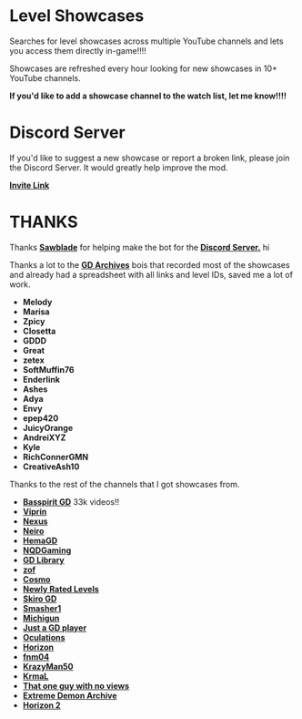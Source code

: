 # Level Showcases

Searches for level showcases across multiple YouTube channels and lets you access them directly in-game!!!!

Showcases are refreshed every hour looking for new showcases in 10+ YouTube channels.

**If you'd like to add a showcase channel to the watch list, let me know!!!!**

# Discord Server

If you'd like to suggest a new showcase or report a broken link, please join the <cl>Discord Server</c>. It would greatly help improve the mod.

**[Invite Link](https://discord.gg/RNjH2pdSrC)**

# THANKS

Thanks **[Sawblade]([user:14662713](https://github.com/SawBlade21))** for helping make the bot for the **[Discord Server.](https://discord.gg/RNjH2pdSrC)** hi

Thanks a lot to the **[GD Archives](https://www.youtube.com/@gdarchives/)** bois that recorded most of the showcases and already had a spreadsheet with all links and level IDs, saved me a lot of work.

* **<cj>Melody</c>**  
* **<cj>Marisa</c>**  
* **<cj>Zpicy</c>**  
* **<cj>Closetta</c>**  
* **<cj>GDDD</c>**  
* **<cj>Great</c>**  
* **<cj>zetex</c>**  
* **<cj>SoftMuffin76</c>**  
* **<cj>Enderlink</c>**  
* **<cj>Ashes</c>**  
* **<cj>Adya</c>**  
* **<cj>Envy</c>**  
* **<cj>epep420</c>**  
* **<cj>JuicyOrange</c>**  
* **<cj>AndreiXYZ</c>**  
* **<cj>Kyle</c>**  
* **<cj>RichConnerGMN</c>**  
* **<cj>CreativeAsh10</c>**

Thanks to the rest of the channels that I got showcases from.

* **[Basspirit GD](https://www.youtube.com/@basspiritgd/)** 33k videos!! 
* **[Viprin](https://www.youtube.com/@viprin/)**  
* **[Nexus](https://www.youtube.com/@NexusGD10)**  
* **[Neiro](https://www.youtube.com/@Neiro1999)**
* **[HemaGD](https://www.youtube.com/@HemaGD/)**
* **[NQDGaming](https://www.youtube.com/@nqdgaminggd6606)**
* **[GD Library](https://www.youtube.com/@GDLibrary-jo6fs/)**  
* **[zof](https://www.youtube.com/@The_zof)**  
* **[Cosmo](https://www.youtube.com/@VenomousCosmo/)**  
* **[Newly Rated Levels](https://www.youtube.com/@NewlyRatedExtremes/)**  
* **[Skiro GD](https://www.youtube.com/@skiro110/)**  
* **[Smasher1](https://www.youtube.com/@Smasher1/)**  
* **[Michigun](https://www.youtube.com/@Michigun/)**  
* **[Just a GD player](https://www.youtube.com/@justagdplayer)**  
* **[Oculations](https://www.youtube.com/@Oculations)**
* **[Horizon](https://www.youtube.com/@HorizonGD340)**
* **[fnm04](https://www.youtube.com/@fnm04)**
* **[KrazyMan50](https://www.youtube.com/@OfficialKrazyman50/)**
* **[KrmaL](https://www.youtube.com/@KrmaL)**
* **[That one guy with no views](https://www.youtube.com/@ThatOneGuyWithNoViews/)**
* **[Extreme Demon Archive](https://www.youtube.com/@ExtremeDemonArchiveGD/)**
* **[Horizon 2](https://www.youtube.com/@horizongd/)**